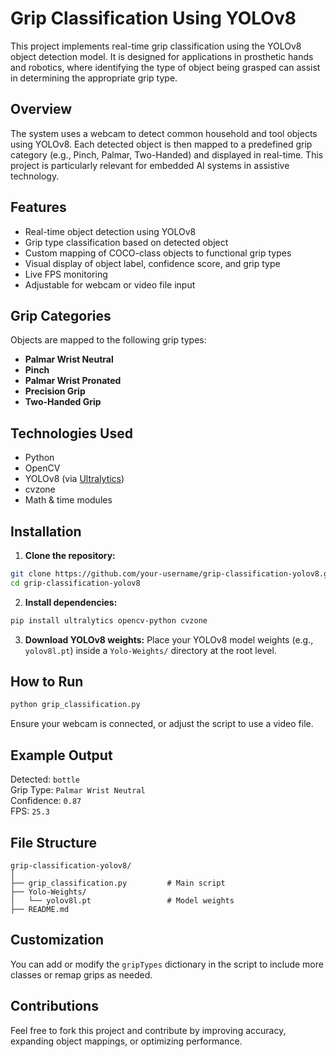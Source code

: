 # Grip Classification Using YOLOv8

This project implements real-time grip classification using the YOLOv8 object detection model. It is designed for applications in prosthetic hands and robotics, where identifying the type of object being grasped can assist in determining the appropriate grip type.

## Overview

The system uses a webcam to detect common household and tool objects using YOLOv8. Each detected object is then mapped to a predefined grip category (e.g., Pinch, Palmar, Two-Handed) and displayed in real-time. This project is particularly relevant for embedded AI systems in assistive technology.

## Features

- Real-time object detection using YOLOv8
- Grip type classification based on detected object
- Custom mapping of COCO-class objects to functional grip types
- Visual display of object label, confidence score, and grip type
- Live FPS monitoring
- Adjustable for webcam or video file input

## Grip Categories

Objects are mapped to the following grip types:
- **Palmar Wrist Neutral**
- **Pinch**
- **Palmar Wrist Pronated**
- **Precision Grip**
- **Two-Handed Grip**

## Technologies Used

- Python
- OpenCV
- YOLOv8 (via [Ultralytics](https://github.com/ultralytics/ultralytics))
- cvzone
- Math & time modules

## Installation

1. **Clone the repository:**
```bash
git clone https://github.com/your-username/grip-classification-yolov8.git
cd grip-classification-yolov8
```

2. **Install dependencies:**
```bash
pip install ultralytics opencv-python cvzone
```

3. **Download YOLOv8 weights:**
Place your YOLOv8 model weights (e.g., `yolov8l.pt`) inside a `Yolo-Weights/` directory at the root level.

##  How to Run

```bash
python grip_classification.py
```

Ensure your webcam is connected, or adjust the script to use a video file.

## Example Output

Detected: `bottle`  
Grip Type: `Palmar Wrist Neutral`  
Confidence: `0.87`  
FPS: `25.3`

## File Structure

```
grip-classification-yolov8/
│
├── grip_classification.py         # Main script
├── Yolo-Weights/
│   └── yolov8l.pt                 # Model weights
├── README.md
```

## Customization

You can add or modify the `gripTypes` dictionary in the script to include more classes or remap grips as needed.

## Contributions

Feel free to fork this project and contribute by improving accuracy, expanding object mappings, or optimizing performance.

